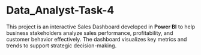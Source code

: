 # Data_Analyst-Task-4
This project is an interactive Sales Dashboard developed in **Power BI** to help business stakeholders analyze sales performance, profitability, and customer behavior effectively. The dashboard visualizes key metrics and trends to support strategic decision-making.
